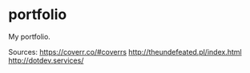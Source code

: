 # portfolio
My portfolio.

Sources:
https://coverr.co/#coverrs
http://theundefeated.pl/index.html
http://dotdev.services/
